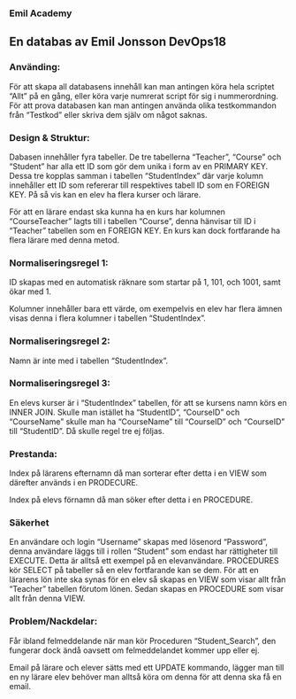 ### Emil Academy  

## En databas av Emil Jonsson DevOps18 

### Använding: 

För att skapa all databasens innehåll kan man antingen köra hela scriptet “Allt” på en gång, eller köra varje numrerat script för sig i nummerordning. För att prova databasen kan man antingen använda olika testkommandon från “Testkod” eller skriva dem själv om något saknas. 

### Design & Struktur: 

Dabasen innehåller fyra tabeller. De tre tabellerna “Teacher”, “Course” och “Student” har alla ett ID som gör dem unika i form av en PRIMARY KEY. Dessa tre kopplas samman i tabellen “StudentIndex” där varje kolumn innehåller ett ID som refererar till respektives tabell ID som en FOREIGN KEY. På så vis kan en elev ha flera kurser och lärare. 

För att en lärare endast ska kunna ha en kurs har kolumnen “CourseTeacher” lagts till i tabellen “Course”, denna hänvisar till ID i “Teacher” tabellen som en FOREIGN KEY. En kurs kan dock fortfarande ha flera lärare med denna metod. 

### Normaliseringsregel 1: 

ID skapas med en automatisk räknare som startar på 1, 101, och 1001, samt ökar med 1.  

Kolumner innehåller bara ett värde,  om exempelvis en elev har flera ämnen visas denna i flera kolumner i tabellen “StudentIndex”. 

### Normaliseringsregel 2: 

Namn är inte med i tabellen “StudentIndex”. 

### Normaliseringsregel 3: 

En elevs kurser är i “StudentIndex” tabellen, för att se kursens namn körs en INNER JOIN. Skulle man istället ha “StudentID”, “CourseID” och “CourseName” skulle man ha “CourseName” till “CourseID” och “CourseID” till “StudentID”. Då skulle regel tre ej följas. 

### Prestanda: 

 Index på lärarens efternamn då man sorterar efter detta i en VIEW som därefter används i en PRODECURE. 

 Index på elevs förnamn då man söker efter detta i en PROCEDURE. 

### Säkerhet 

En användare och login “Username” skapas med lösenord “Password”, denna användare läggs till i rollen “Student” som endast har rättigheter till EXECUTE. Detta är alltså ett exempel på en elevanvändare. PROCEDURES kör SELECT på tabeller så en elev fortfarande kan se dem. För att en lärarens lön inte ska synas för en elev så skapas en VIEW som visar allt från “Teacher” tabellen förutom lönen. Sedan skapas en PROCEDURE som visar allt från denna VIEW. 

 
### Problem/Nackdelar: 

Får ibland felmeddelande när man kör Proceduren “Student_Search”, den fungerar dock ändå oavsett om felmeddelandet kommer upp eller ej. 

Email på lärare och elever sätts med ett UPDATE kommando, lägger man till en ny lärare elev behöver man alltså köra om denna för att denna ska få en email.  
